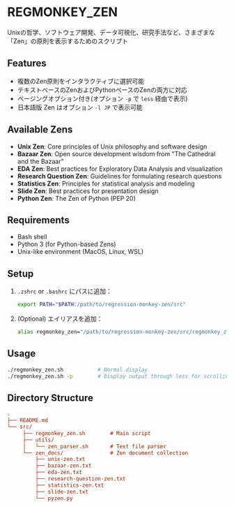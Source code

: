 # REGMONKEY_ZEN

Unixの哲学、ソフトウェア開発、データ可視化、研究手法など、さまざまな「Zen」の原則を表示するためのスクリプト

## Features

- 複数のZen原則をインタラクティブに選択可能
- テキストベースのZenおよびPythonベースのZenの両方に対応
- ページングオプション付き(オプション `-p` で `less` 経由で表示)
- 日本語版 Zen はオプション `-l JP` で表示可能

## Available Zens

- **Unix Zen**: Core principles of Unix philosophy and software design
- **Bazaar Zen**: Open source development wisdom from "The Cathedral and the Bazaar"
- **EDA Zen**: Best practices for Exploratory Data Analysis and visualization
- **Research Question Zen**: Guidelines for formulating research questions
- **Statistics Zen**: Principles for statistical analysis and modeling
- **Slide Zen**: Best practices for presentation design
- **Python Zen**: The Zen of Python (PEP 20)

## Requirements

- Bash shell
- Python 3 (for Python-based Zens)
- Unix-like environment (MacOS, Linux, WSL)

## Setup

1. `.zshrc` or `.bashrc` にパスに追加：

   ```bash
   export PATH="$PATH:/path/to/regression-monkey-zen/src"
   ```

2. (Optional) エイリアスを追加：

   ```bash
   alias regmonkey_zen="/path/to/regression-monkey-zen/src/regmonkey_zen.sh"
   ```

## Usage

```bash
./regmonkey_zen.sh           # Normal display
./regmonkey_zen.sh -p        # Display output through less for scrolling
```

## Directory Structure

```ini
.
├── README.md
└── src/
     ├── regmonkey_zen.sh        # Main script
     ├── utils/
     │   └── zen_parser.sh       # Text file parser
     └── zen_docs/               # Zen document collection
         ├── unix-zen.txt
         ├── bazaar-zen.txt
         ├── eda-zen.txt
         ├── research-question-zen.txt
         ├── statistics-zen.txt
         ├── slide-zen.txt
         └── pyzen.py
```
